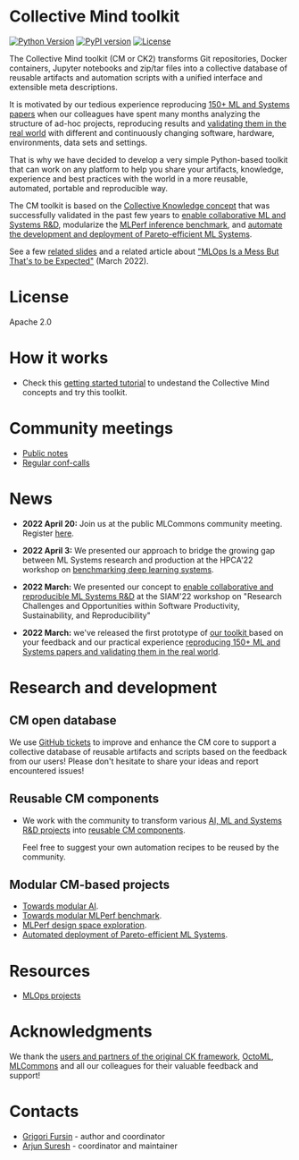# Collective Mind toolkit

[![Python Version](https://img.shields.io/badge/python-3+-blue.svg)](https://github.com/mlcommons/ck/tree/master/ck2)
[![PyPI version](https://badge.fury.io/py/cmind.svg)](https://badge.fury.io/py/cmind)
[![License](https://img.shields.io/badge/License-Apache%202.0-green)](https://github.com/mlcommons/ck/tree/master/ck2)


The Collective Mind toolkit (CM or CK2) transforms Git repositories, Docker containers, Jupyter notebooks and zip/tar files
into a collective database of reusable artifacts and automation scripts with a unified interface and extensible meta descriptions.

It is motivated by our tedious experience reproducing [150+ ML and Systems papers](https://www.youtube.com/watch?v=7zpeIVwICa4)
when our colleagues have spent many months analyzing the structure of ad-hoc projects, reproducing results
and [validating them in the real world](https://cKnowledge.org/partners.html) 
with different and continuously changing software, hardware, environments, data sets and settings.

That is why we have decided to develop a very simple Python-based toolkit that can work on any platform 
to help you share your artifacts, knowledge, experience and best practices with the world 
in a more reusable, automated, portable and reproducible way.

The CM toolkit is based on the [Collective Knowledge concept]( https://arxiv.org/abs/2011.01149 )
that was successfully validated in the past few years to 
[enable collaborative ML and Systems R&D](https://cKnowledge.org/partners.html),
modularize the [MLPerf inference benchmark](https://github.com/mlcommons/ck/tree/master/docs/mlperf-automation),
and [automate the development and deployment of Pareto-efficient ML Systems](https://www.youtube.com/watch?v=1ldgVZ64hEI).

See a few [related slides](docs/motivation.md) and a related article 
about ["MLOps Is a Mess But That's to be Expected"](https://www.mihaileric.com/posts/mlops-is-a-mess/) (March 2022).



# License

Apache 2.0



# How it works

* Check this [getting started tutorial](docs/getting-started.md) 
  to undestand the Collective Mind concepts and try this toolkit.


# Community meetings

* [Public notes](meetings/)
* [Regular conf-calls](meetings/conf-calls.md)

# News

* **2022 April 20:** Join us at the public MLCommons community meeting. Register [here](https://docs.google.com/spreadsheets/d/1bb7qWgWM-6gop1Mwjm4u8LZtC7uqbee8C30DHipkkms/edit#gid=533252977).

* **2022 April 3:** We presented our approach to bridge the growing gap between ML Systems research and production 
  at the HPCA'22 workshop on [benchmarking deep learning systems](https://sites.google.com/g.harvard.edu/mlperf-bench-hpca22/home).

* **2022 March:** We presented our concept to [enable collaborative and reproducible ML Systems R&D](https://meetings.siam.org/sess/dsp_programsess.cfm?SESSIONCODE=73126) 
  at the SIAM'22 workshop on "Research Challenges and Opportunities within Software Productivity, Sustainability, and Reproducibility"

* **2022 March:** we've released the first prototype of [our toolkit ](https://github.com/mlcommons/ck/tree/master/ck2)
  based on your feedback and our practical experience [reproducing 150+ ML and Systems papers and validating them in the real world](https://www.youtube.com/watch?v=7zpeIVwICa4).


# Research and development

## CM open database

We use [GitHub tickets](https://github.com/mlcommons/ck/issues) 
to improve and enhance the CM core to support a collective database of reusable 
artifacts and scripts based on the feedback from our users!
Please don't hesitate to share your ideas and report encountered issues!

## Reusable CM components

* We work with the community to transform various [AI, ML and Systems R&D projects](https://cTuning.org/ae) 
  into [reusable CM components](docs/reusable-components.md). 

  Feel free to suggest your own automation recipes to be reused by the community.

## Modular CM-based projects

* [Towards modular AI](docs/projects/modular-ai.md).
* [Towards modular MLPerf benchmark](docs/projects/modular-mlperf.md).
* [MLPerf design space exploration](docs/projects/mlperf-dse.md).
* [Automated deployment of Pareto-efficient ML Systems](docs/projects/production-deployment.md).


# Resources

* [MLOps projects](docs/KB/MLOps.md)


# Acknowledgments

We thank the [users and partners of the original CK framework](https://cKnowledge.org/partners.html), 
[OctoML](https://octoml.ai), [MLCommons](https://mlcommons.org) 
and all our colleagues for their valuable feedback and support!


# Contacts

* [Grigori Fursin](https://cKnowledge.io/@gfursin) - author and coordinator
* [Arjun Suresh](https://www.linkedin.com/in/arjunsuresh) - coordinator and maintainer
